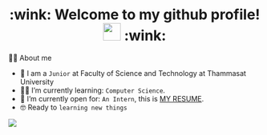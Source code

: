 <h1 align = "center"> :wink: Welcome to my github profile! <img src="https://media.giphy.com/media/hvRJCLFzcasrR4ia7z/giphy.gif" width="35"> :wink: </h1>


:man_technologist: About me
- :school: I am a `Junior` at Faculty of Science and Technology at Thammasat University
- :student: I’m currently learning: `Computer Science`.
- :thinking: I’m currently open for: `An Intern`, this is [MY RESUME](https://drive.google.com/file/d/1eYYJdboiiYd2oiNz1c5Wvi5AxmZSygLU/view?usp=sharing).
- :nerd_face: Ready to `learning new things`


<div>
 <img src = "https://github-profile-trophy.vercel.app/?username=gutohsavage&theme=monokai&column=8">
</div>

